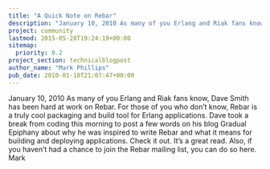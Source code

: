 ```yaml
---
title: "A Quick Note on Rebar"
description: "January 10, 2010 As many of you Erlang and Riak fans know, Dave Smith has been hard at work on Rebar. For those of you who don't know, Rebar is a truly cool packaging and build tool for Erlang applications. Dave took a break from coding this morning to post a few words on his blog Gradual Epiphan"
project: community
lastmod: 2015-05-28T19:24:19+00:00
sitemap:
  priority: 0.2
project_section: technicalblogpost
author_name: "Mark Phillips"
pub_date: 2010-01-10T21:07:47+00:00
---
```

January 10, 2010
As many of you Erlang and Riak fans know, Dave Smith has been hard at work on Rebar. For those of you who don’t know, Rebar is a truly cool packaging and build tool for Erlang applications. Dave took a break from coding this morning to post a few words on his blog Gradual Epiphany about why he was inspired to write Rebar and what it means for building and deploying applications. Check it out. It’s a great read.
Also, if you haven’t had a chance to join the Rebar mailing list, you can do so here.
Mark
